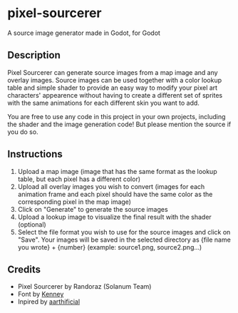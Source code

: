 # pixel-sourcerer

A source image generator made in Godot, for Godot

## Description

Pixel Sourcerer can generate source images from a map image and any overlay images. Source images can be used together with a color lookup table and simple shader to provide an easy way to modify your pixel art characters' appearence without having to create a different set of sprites with the same animations for each different skin you want to add.

You are free to use any code in this project in your own projects, including the shader and the image generation code! But please mention the source if you do so.

## Instructions

1. Upload a map image (image that has the same format as the lookup table, but each pixel has a different color)
2. Upload all overlay images you wish to convert (images for each animation frame and each pixel should have the same color as the corresponding pixel in the map image)
3. Click on "Generate" to generate the source images
4. Upload a lookup image to visualize the final result with the shader (optional)
5. Select the file format you wish to use for the source images and click on "Save". Your images will be saved in the selected directory as {file name you wrote} + {number} (example: source1.png, source2.png...)

## Credits

- Pixel Sourcerer by Randoraz (Solanum Team)
- Font by [Kenney](https://kenney.nl/)
- Inpired by [aarthificial](https://www.youtube.com/watch?v=HsOKwUwL1bE&pp=ygUdcmV1c2FibGUgcGl4ZWwgYXJ0IGFuaW1hdGlvbnM%3D)
